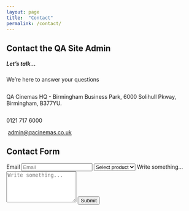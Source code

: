 ```yaml
---
layout: page
title:  "Contact"
permalink: /contact/
---
```


<section class="py-5">
        <div class="container">
          <h2 class="mb-5 text-center">Contact the QA Site Admin </h2>
          <div class="row">
            <div class="col-md-6 mb-3 mb-md-0">
              <h5>Let’s talk...</h5>
              <p class="mb-5 text-muted">We’re here to answer your questions</p>
              <div class="d-flex"><img class="mb-3 mr-3" src="./img/map-marker.svg" alt="">
                <p class="text-muted">QA Cinemas HQ - Birmingham Business Park, 6000 Solihull Pkway, Birmingham, B377YU.</p>
              </div>
              <div class="d-flex"><img class="mb-3 mr-3" src="./img/phone.svg" alt="">
                <p class="text-muted">0121 717 6000</p>
              </div>
              <div class="d-flex"><img class="mb-3 mr-3" src="./img/envelope.svg" alt="">
                <a href="mailto:admin@qacinemas.co.uk" target="_top">admin@qacinemas.co.uk</a>
              </div>
            </div>
            <div class="col-md-6">
                <h2 class="mb-5 text-center">Contact Form</h2>
              <form>
                <label class="sr-only" for="input-contacts-01">Email</label>
                <input class="form-control mb-3" id="input-contacts-01" type="email" placeholder="Email">
                <select class="form-control mb-3">
                  <option disabled="disabled" selected="selected">Select product</option>
                  <option>Tickets</option>
                  <option>Booking</option>
                </select>
                <label class="sr-only" for="textarea-contacts-01">Write something...</label>
                <textarea class="form-control mb-3" id="textarea-contacts-01" rows="5" placeholder="Write something..."></textarea>
                <button class="btn btn-primary btn-block" type="submit">Submit</button>
              </form>
            </div>
          </div>
        </div>
      </section>